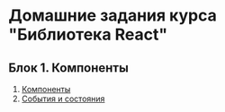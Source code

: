 # Домашние задания курса "Библиотека React"

## Блок 1. Компоненты
1. [Компоненты](./components/)
2. [События и состояния](./events-state/)

